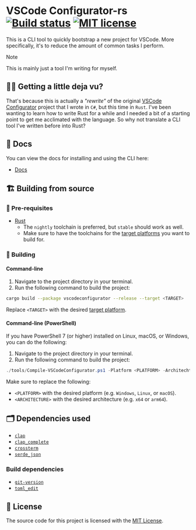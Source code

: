 # VSCode Configurator-rs [![Build status](https://github.com/Smalls1652/vscodeconfigurator-rs/actions/workflows/build.yml/badge.svg?branch=main)](https://github.com/Smalls1652/vscodeconfigurator-rs/actions/workflows/build.yml) [![MIT license](https://badgen.net/static/License/MIT/blue)](./LICENSE)

This is a CLI tool to quickly bootstrap a new project for VSCode. More specifically, it's to reduce the amount of common tasks I perform.

> [!NOTE]
> This is mainly just a tool I'm writing for myself.

## 😵‍💫 **Getting a little deja vu?**

That's because this is actually a _"rewrite"_ of the original [VSCode Configurator](https://github.com/Smalls1652/SmallsOnline.VSCode.Configurator) project that I wrote in `C#`, but this time in `Rust`. I've been wanting to learn how to write Rust for a while and I needed a bit of a starting point to get me acclimated with the language. So why not translate a CLI tool I've written before into Rust?

## 📄 Docs

You can view the docs for installing and using the CLI here:

- [Docs](./docs/README.md)

## 🏗️ Building from source

### 🧰 Pre-requisites

- [Rust](https://www.rust-lang.org/tools/install)
  - The `nightly` toolchain is preferred, but `stable` should work as well.
  - Make sure to have the toolchains for the [target platforms](https://doc.rust-lang.org/nightly/rustc/platform-support.html) you want to build for.

### 🧱 Building

#### Command-line

1. Navigate to the project directory in your terminal.
2. Run the following command to build the project:

```bash
cargo build --package vscodeconfigurator --release --target <TARGET>
```

Replace `<TARGET>` with the desired [target platform](https://doc.rust-lang.org/nightly/rustc/platform-support.html).

#### Command-line (PowerShell)

If you have PowerShell 7 (or higher) installed on Linux, macOS, or Windows, you can do the following:

1. Navigate to the project directory in your terminal.
2. Run the following command to build the project:

```powershell
./tools/Compile-VSCodeConfigurator.ps1 -Platform <PLATFORM> -Architechture <ARCHITECTURE>
```

Make sure to replace the following:

- `<PLATFORM>` with the desired platform (e.g. `Windows`, `Linux`, or `macOS`).
- `<ARCHITECTURE>` with the desired architecture (e.g. `x64` or `arm64`).

## 🗂️ Dependencies used

- [`clap`](https://crates.io/crates/clap)
- [`clap_complete`](https://crates.io/crates/clap_complete)
- [`crossterm`](https://crates.io/crates/crossterm)
- [`serde_json`](https://crates.io/crates/serde_json)

### Build dependencies

- [`git-version`](https://crates.io/crates/git-version)
- [`toml_edit`](https://crates.io/crates/toml_edit)

## 🤝 License

The source code for this project is licensed with the [MIT License](LICENSE).
